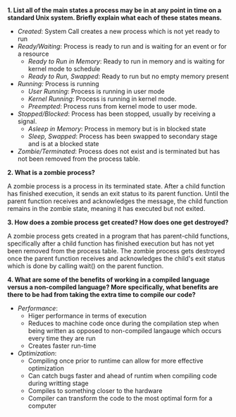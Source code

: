 **1. List all of the main states a process may be in at any point in time on a standard Unix system. Briefly explain what each of these states means.**

- *Created*: System Call creates a new process which is not yet ready to run 
- *Ready/Waiting*: Process is ready to run and is waiting for an event or for a resource
    - *Ready to Run in Memory*: Ready to run in memory and is waiting for kernel mode to schedule
    - *Ready to Run, Swapped*: Ready to run but no empty memory present 
- *Running:* Process is running
    - *User Running*: Process is running in user mode
    - *Kernel Running*: Process is running in kernel mode.
    - *Preempted*: Process runs from kernel mode to user mode.
- *Stopped/Blocked*: Process has been stopped, usually by receiving a signal.
    - *Asleep in Memory*: Process in memory but is in blocked state
    - *Sleep, Swapped*: Process has been swapped to secondary stage and is at a blocked state
- *Zombie/Terminated*: Process does not exist and is terminated but has not been removed from the process table.

**2. What is a zombie process?**

A zombie process is a process in its terminated state. After a child function has finished execution, it sends an exit status to its parent function. Until the parent function receives and acknowledges the message, the child function remains in the zombie state, meaning it has executed but not exited.

**3. How does a zombie process get created? How does one get destroyed?**

A zombie process gets created in a program that has parent-child functions, specifically after a child function has finished execution but has not yet been removed from the process table. The zombie process gets destroyed once the parent function receives and acknowledges the child's exit status which is done by calling wait() on the parent function.

**4. What are some of the benefits of working in a compiled language versus a non-compiled language? More specifically, what benefits are there to be had from taking the extra time to compile our code?**

- *Performance*: 
    - Higer performance in terms of execution
    - Reduces to machine code once during the compilation step when being written as opposed to non-compiled langauge which occurs every time they are run
    - Creates faster run-time
- *Optimization*: 
    - Compiling once prior to runtime can allow for more effective optimization
    - Can catch bugs faster and ahead of runtim when compiling code during writting stage
    - Compiles to something closer to the hardware
    - Compiler can transform the code to the most optimal form for a computer